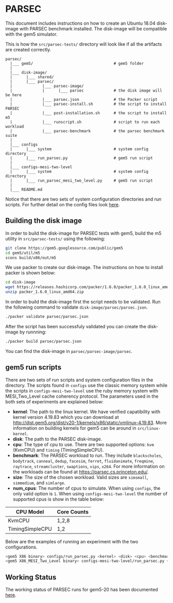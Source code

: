 # PARSEC

This document includes instructions on how to create an Ubuntu 18.04 disk-image with PARSEC benchmark installed. The disk-image will be compatible with the gem5 simulator.

This is how the `src/parsec-tests/` directory will look like if all the artifacts are created correctly.

```
parsec/
  |___ gem5/                                   # gem5 folder
  |
  |___ disk-image/
  |      |___ shared/
  |      |___ parsec/
  |             |___ parsec-image/
  |             |      |___ parsec             # the disk image will be here
  |             |___ parsec.json               # the Packer script
  |             |___ parsec-install.sh         # the script to install PARSEC
  |             |___ post-installation.sh      # the script to install m5
  |             |___ runscript.sh              # script to run each workload
  |             |___ parsec-benchmark          # the parsec benchmark suite
  |
  |___ configs
  |      |___ system                           # system config directory
  |      |___ run_parsec.py                    # gem5 run script
  |
  |___ configs-mesi-two-level
  |      |___ system                           # system config directory
  |      |___ run_parsec_mesi_two_level.py     # gem5 run script
  |
  |___ README.md
```

Notice that there are two sets of system configuration directories and run scripts. For further detail on the config files look [here](#gem5-run-scripts).

## Building the disk image

In order to build the disk-image for PARSEC tests with gem5, build the m5 utility in `src/parsec-tests/` using the following:

```sh
git clone https://gem5.googlesource.com/public/gem5
cd gem5/util/m5
scons build/x86/out/m5
```

We use packer to create our disk-image. The instructions on how to install packer is shown below:

```sh
cd disk-image
wget https://releases.hashicorp.com/packer/1.6.0/packer_1.6.0_linux_amd64.zip
unzip packer_1.6.0_linux_amd64.zip
```

In order to build the disk-image first the script needs to be validated. Run the following command to validate `disk-image/parsec/parsec.json`.

```sh
./packer validate parsec/parsec.json
```

After the script has been successfuly validated you can create the disk-image by runnning:

```sh
./packer build parsec/parsec.json
```

You can find the disk-image in `parsec/parsec-image/parsec`.

## gem5 run scripts

There are two sets of run scripts and system configuration files in the directory. The scripts found in `configs` use the classic memory system while the scripts in `configs-mesi-two-level` use the ruby memory system with MESI_Two_Level cache coherency protocol. The parameters used in the both sets of experiments are explained below:

* **kernel**: The path to the linux kernel. We have verified capatibility with kernel version 4.19.83 which you can download at <http://dist.gem5.org/dist/v20-1/kernels/x86/static/vmlinux-4.19.83>. More information on building kernels for gem5 can be around in `src/linux-kernel`.
* **disk**: The path to the PARSEC disk-image.
* **cpu**: The type of cpu to use. There are two supported options: `kvm` (KvmCPU) and `timing` (TimingSimpleCPU).
* **benchmark**: The PARSEC workload to run. They include `blackscholes`, `bodytrack`, `canneal`, `dedup`, `facesim`, `ferret`, `fluidanimate`, `freqmine`, `raytrace`, `streamcluster`, `swaptions`, `vips`, `x264`. For more information on the workloads can be found at <https://parsec.cs.princeton.edu/>.
* **size**: The size of the chosen workload. Valid sizes are `simsmall`, `simmedium`, and `simlarge`.
* **num_cpus**: The number of cpus to simulate. When using `configs`, the only valid option is `1`. When using `configs-mesi-two-level` the number of supported cpus is show in the table below:


| CPU Model       | Core Counts |
|-----------------|-------------|
| KvmCPU          | 1,2,8       |
| TimingSimpleCPU | 1,2         |

Below are the examples of running an experiment with the two configurations.

```sh
<gem5 X86 binary> configs/run_parsec.py <kernel> <disk> <cpu> <benchmark> <size> <num_cpus>
<gem5 X86_MESI_Two_Level binary> configs-mesi-two-level/run_parsec.py <kernel> <disk> <cpu> <benchmark> <size> <num_cpus>
```

## Working Status

The working status of PARSEC runs for gem5-20 has been documented [here](https://www.gem5.org/documentation/benchmark_status/gem5-20#parsec-tests).
